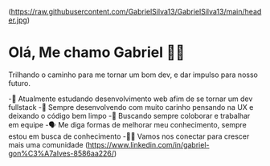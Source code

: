 (https://raw.githubusercontent.com/GabrielSilva13/GabrielSilva13/main/header.jpg)
# Olá, Me chamo Gabriel 🤟🏾

Trilhando o caminho para me tornar um bom dev, e dar impulso para nosso futuro.

-📖 Atualmente estudando desenvolvimento web afim de se tornar um dev fullstack
-💓 Sempre desenvolvendo com muito carinho pensando na UX e deixando o código bem limpo
-👥 Buscando sempre coloborar e trabalhar em equipe
-🗣️ Me diga formas de melhorar meu conhecimento, sempre estou em busca de conhecimento
-🤝🏾 Vamos nos conectar para crescer mais uma comunidade (https://www.linkedin.com/in/gabriel-gon%C3%A7alves-8586aa226/)

